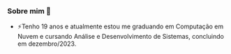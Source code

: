 ### Sobre mim 👋

- ⚡Tenho 19 anos e atualmente estou me graduando em Computação em Nuvem e cursando Análise e Desenvolvimento de Sistemas, concluindo em dezembro/2023.

<!--
**leonardosantos14/leonardosantos14** is a ✨ _special_ ✨ repository because its `README.md` (this file) appears on your GitHub profile.

Here are some ideas to get you started:

- 🔭 


